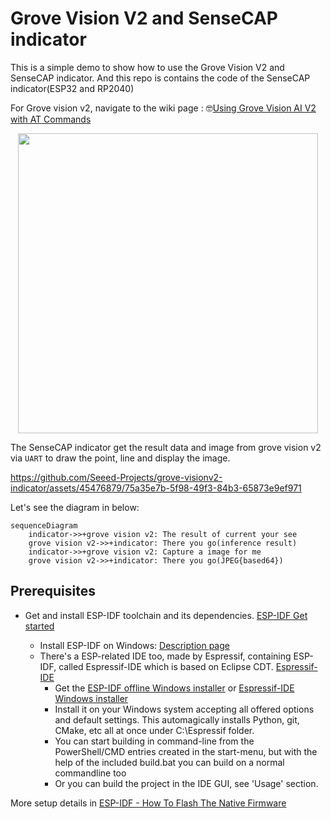 # Grove Vision V2 and SenseCAP indicator

This is a simple demo to show how to use the Grove Vision V2 and SenseCAP indicator. And this repo is contains the code of the SenseCAP indicator(ESP32 and RP2040) 

For Grove vision v2, navigate to the wiki page : 🤓[Using Grove Vision AI V2 with AT Commands](https://wiki.seeedstudio.com/grove_vision_ai_v2_at/)

<div style="text-align: center;">
<img src="https://github.com/Seeed-Projects/grove-visionv2-indicator/assets/45476879/2bc16c8c-1a09-44a9-aefa-24ac830ab71a" width="480" height="auto">
</div>

The SenseCAP indicator get the result data and image from grove vision v2 via `UART` to draw the point, line and display the image.

https://github.com/Seeed-Projects/grove-visionv2-indicator/assets/45476879/75a35e7b-5f98-49f3-84b3-65873e9ef971

Let's see the diagram in below:

```mermaid
sequenceDiagram
    indicator->>+grove vision v2: The result of current your see
    grove vision v2->>+indicator: There you go(inference result)
    indicator->>+grove vision v2: Capture a image for me
    grove vision v2->>+indicator: There you go(JPEG{based64})
```

## Prerequisites

- Get and install ESP-IDF toolchain and its dependencies.
  [ESP-IDF Get started](https://docs.espressif.com/projects/esp-idf/en/latest/esp32/get-started/index.html)

  - Install ESP-IDF on Windows: [Description page](https://docs.espressif.com/projects/esp-idf/en/latest/esp32/get-started/windows-setup.html)
  - There's a ESP-related IDE too, made by Espressif, containing ESP-IDF, called Espressif-IDE which is based on Eclipse CDT. [Espressif-IDE](https://github.com/espressif/idf-eclipse-plugin/blob/master/docs/Espressif-IDE.md)
    - Get the [ESP-IDF offline Windows installer](https://dl.espressif.com/dl/idf-installer/esp-idf-tools-setup-offline-5.1.1.exe?) or [Espressif-IDE Windows installer](https://dl.espressif.com/dl/idf-installer/espressif-ide-setup-2.11.0-with-esp-idf-5.1.1.exe)
    - Install it on your Windows system accepting all offered options and default settings. This automagically installs Python, git, CMake, etc all at once under C:\Espressif folder.
    - You can start building in command-line from the PowerShell/CMD entries created in the start-menu, but with the help of the included build.bat you can build on a normal commandline too
    - Or you can build the project in the IDE GUI, see 'Usage' section.

More setup details in [ESP-IDF - How To Flash The Native Firmware](https://wiki.seeedstudio.com/SenseCAP_Indicator_How_To_Flash_The_Default_Firmware/)
